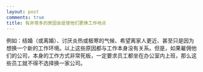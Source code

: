 ```yaml
---
layout: post
comments: true
title: 有非常多的原因会促使他们更换工作地点
---
```




例如：结婚（或离婚）、讨厌炎热或极寒的气候、希望离家人更近、甚至只是因为想换一个新的工作环境。以上这些原因都与工作本身没有关系。但是，如果雇佣他们的公司，本身的工作方式非常死板，一定要求员工都坐在办公室内上班，那么这些员工就不得不选择换一家公司。

